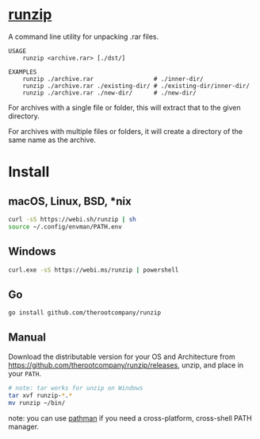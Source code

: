 # [runzip](https://webinstall.dev/runzip)

A command line utility for unpacking .rar files.

```text
USAGE
	runzip <archive.rar> [./dst/]

EXAMPLES
	runzip ./archive.rar                 # ./inner-dir/
	runzip ./archive.rar ./existing-dir/ # ./existing-dir/inner-dir/
	runzip ./archive.rar ./new-dir/      # ./new-dir/
```

For archives with a single file or folder, this will extract that to the given directory.

For archives with multiple files or folders, it will create a directory of the same name as the archive.

# Install

## macOS, Linux, BSD, \*nix

```sh
curl -sS https://webi.sh/runzip | sh
source ~/.config/envman/PATH.env
```

## Windows

```sh
curl.exe -sS https://webi.ms/runzip | powershell
```

## Go

```sh
go install github.com/therootcompany/runzip
```

## Manual

Download the distributable version for your OS and Architecture from
<https://github.com/therootcompany/runzip/releases>, unzip, and place in your
`PATH`.

```sh
# note: tar works for unzip on Windows
tar xvf runzip-*.*
mv runzip ~/bin/
```

note: you can use [pathman](https://webinstall.dev/pathman) if you need a
cross-platform, cross-shell PATH manager.
